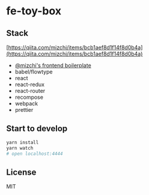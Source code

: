 # fe-toy-box

## Stack

[https://qiita.com/mizchi/items/bcb1aef8d1f14f8d0b4a](https://qiita.com/mizchi/items/bcb1aef8d1f14f8d0b4a)

* [@mizchi's frontend boilerplate](https://github.com/mizchi/fe-base)
* babel/flowtype
* react
* react-redux
* react-router
* recompose
* webpack
* prettier

## Start to develop

```sh
yarn install
yarn watch
# open localhost:4444
```

## License

MIT
